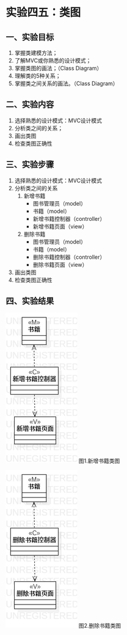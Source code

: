 # 实验四五：类图

## 一、实验目标

1. 掌握类建模方法；
2. 了解MVC或你熟悉的设计模式；
3. 掌握类图的画法；（Class Diagram）
4. 理解类的5种关系；
5. 掌握类之间关系的画法。（Class Diagram）

## 二、实验内容

1. 选择熟悉的设计模式：MVC设计模式
2. 分析类之间的关系；
3. 画出类图
4. 检查类图正确性

## 三、实验步骤

1. 选择熟悉的设计模式：MVC设计模式
2. 分析类之间的关系
   1. 新增书籍
      - 图书管理员（model）
      - 书籍（model）
      - 新增书籍控制器（controller）
      - 新增书籍页面（view）
   2. 删除书籍
      - 图书管理员（model）
      - 书籍（model）
      - 删除书籍控制器（controller）
      - 删除书籍页面（view）
3. 画出类图
4. 检查类图正确性

## 四、实验结果

![新增书籍类图](add_books_ClassDiagram.jpg)  图1.新增书籍类图

![删除书籍类图](delete_books_ClassDiagram.jpg)  图2.删除书籍类图